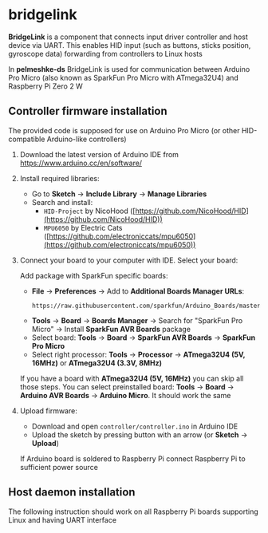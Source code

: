 # bridgelink

**BridgeLink** is a component that connects input driver controller and host device via UART. This enables HID input (such as buttons, sticks position, gyroscope data) forwarding from controllers to Linux hosts

In **pelmeshke-ds** BridgeLink is used for communication between Arduino Pro Micro (also known as SparkFun Pro Micro with ATmega32U4) and Raspberry Pi Zero 2 W

## Controller firmware installation

The provided code is supposed for use on Arduino Pro Micro (or other HID-compatible Arduino-like controllers)

1. Download the latest version of Arduino IDE from https://www.arduino.cc/en/software/

2. Install required libraries:
    * Go to **Sketch** -> **Include Library** -> **Manage Libraries**
    * Search and install:
        * `HID-Project` by NicoHood ([https://github.com/NicoHood/HID](https://github.com/NicoHood/HID))
        * `MPU6050` by Electric Cats ([https://github.com/electroniccats/mpu6050](https://github.com/electroniccats/mpu6050))

3. Connect your board to your computer with IDE. Select your board:

    Add package with SparkFun specific boards:

    * **File** -> **Preferences** -> Add to **Additional Boards Manager URLs**:
        ```
        https://raw.githubusercontent.com/sparkfun/Arduino_Boards/master/IDE_Board_Manager/package_sparkfun_index.json
        ```
    * **Tools** -> **Board** -> **Boards Manager** -> Search for "SparkFun Pro Micro" -> Install **SparkFun AVR Boards** package
    * Select board: **Tools** -> **Board** -> **SparkFun AVR Boards** -> **SparkFun Pro Micro**
    * Select right processor: **Tools** -> **Processor** -> **ATmega32U4 (5V, 16MHz)** or **ATmega32U4 (3.3V, 8MHz)**

    If you have a board with **ATmega32U4 (5V, 16MHz)** you can skip all those steps. You can select preinstalled board: **Tools** -> **Board** -> **Arduino AVR Boards** -> **Arduino Micro**. It should work the same

4. Upload firmware:
    * Download and open `controller/controller.ino` in Arduino IDE
    * Upload the sketch by pressing button with an arrow (or **Sketch** -> **Upload**)

    If Arduino board is soldered to Raspberry Pi connect Raspberry Pi to sufficient power source



## Host daemon installation

The following instruction should work on all Raspberry Pi boards supporting Linux and having UART interface

